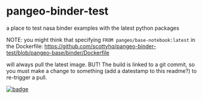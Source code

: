 # pangeo-binder-test
a place to test nasa binder examples with the latest python packages

NOTE: you might think that specifying `FROM pangeo/base-notebook:latest` in the Dockerfile:
https://github.com/scottyhq/pangeo-binder-test/blob/pangeo-base/binder/Dockerfile

will always pull the latest image. BUT! The build is linked to a git commit, so you must make a change to something (add a datestamp to this readme?) to re-trigger a pull.


[![badge](https://img.shields.io/static/v1.svg?logo=Jupyter&label=Pangeo+Binder&message=AWS+us-west-2&color=orange)](https://binder.pangeo.io/v2/gh/scottyhq/pangeo-binder-test/pangeo-base?urlpath=lab)
